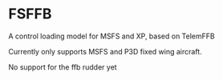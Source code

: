 # FSFFB
A control loading model for MSFS and XP, based on TelemFFB

Currently only supports MSFS and P3D fixed wing aircraft.

No support for the ffb rudder yet
